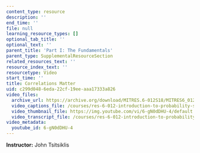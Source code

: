 ```yaml
---
content_type: resource
description: ''
end_time: ''
file: null
learning_resource_types: []
optional_tab_title: ''
optional_text: ''
parent_title: 'Part I: The Fundamentals'
parent_type: SupplementalResourceSection
related_resources_text: ''
resource_index_text: ''
resourcetype: Video
start_time: ''
title: Correlations Matter
uid: c299d048-6eda-22cf-19ee-aaa17333a826
video_files:
  archive_url: https://archive.org/download/MITRES.6-012S18/MITRES6_012S18_L12-11_300k.mp4
  video_captions_file: /courses/res-6-012-introduction-to-probability-spring-2018/f2113481dfba5bdbb80208497ce48744_6-gN0dDHU-4.vtt
  video_thumbnail_file: https://img.youtube.com/vi/6-gN0dDHU-4/default.jpg
  video_transcript_file: /courses/res-6-012-introduction-to-probability-spring-2018/505cef77456cbcb14f67d34c27d74ff0_6-gN0dDHU-4.pdf
video_metadata:
  youtube_id: 6-gN0dDHU-4
---
```


**Instructor:** John Tsitsiklis